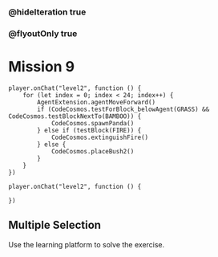 ### @hideIteration true
### @flyoutOnly true
# Mission 9

```blocks
player.onChat("level2", function () {
    for (let index = 0; index < 24; index++) {
        AgentExtension.agentMoveForward()
        if (CodeCosmos.testForBlock_belowAgent(GRASS) && CodeCosmos.testBlockNextTo(BAMBOO)) {
            CodeCosmos.spawnPanda()
        } else if (testBlock(FIRE)) {
            CodeCosmos.extinguishFire()
        } else {
            CodeCosmos.placeBush2()
        }
    }
})
```

```template
player.onChat("level2", function () {
    
})
```

## Multiple Selection
Use the learning platform to solve the exercise.